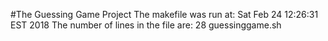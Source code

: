#The Guessing Game Project
The makefile was run at:
Sat Feb 24 12:26:31 EST 2018
The number of lines in the file are: 
      28 guessinggame.sh
